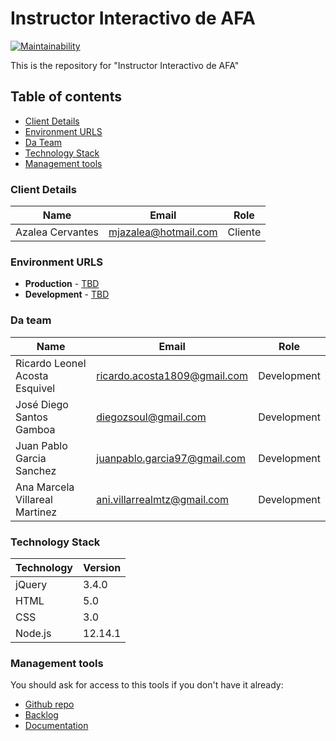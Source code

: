 # Instructor Interactivo de AFA

[![Maintainability](https://api.codeclimate.com/v1/badges/467b8a1fd4ec9baf0b99/maintainability)](https://codeclimate.com/github/ProyectoIntegrador2018/wild-cats/maintainability)

This is the repository for "Instructor Interactivo de AFA" 

## Table of contents

* [Client Details](#client-details)
* [Environment URLS](#environment-urls)
* [Da Team](#team)
* [Technology Stack](#technology-stack)
* [Management tools](#management-tools)


### Client Details

| Name               | Email             | Role |
| ------------------ | ----------------- | ---- |
| Azalea Cervantes | mjazalea@hotmail.com | Cliente  |


### Environment URLS

* **Production** - [TBD](TBD)
* **Development** - [TBD](TBD)

### Da team

| Name           | Email             | Role        |
| -------------- | ----------------- | ----------- |
| Ricardo Leonel Acosta Esquivel | ricardo.acosta1809@gmail.com | Development |
| José Diego Santos Gamboa | diegozsoul@gmail.com | Development |
| Juan Pablo Garcia Sanchez | juanpablo.garcia97@gmail.com | Development |
| Ana Marcela Villareal Martinez | ani.villarrealmtz@gmail.com | Development |  

### Technology Stack

| Technology  | Version  |
| ----------- | ---------| 
| jQuery | 3.4.0|
| HTML | 5.0 |
| CSS | 3.0 |
| Node.js | 12.14.1 |

### Management tools

You should ask for access to this tools if you don't have it already:

* [Github repo](https://github.com/ProyectoIntegrador2018/wild-cats)
* [Backlog](https://github.com/ProyectoIntegrador2018/wild-cats/projects/1)
* [Documentation](https://drive.google.com/open?id=1efWNw5v2Q586saZb3BV2gfdArKTj1zsf)
